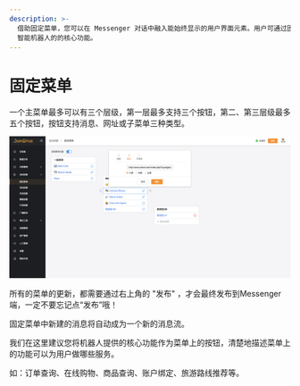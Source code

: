 ```yaml
---
description: >-
  借助固定菜单，您可以在 Messenger 对话中融入能始终显示的用户界面元素。用户可通过固定菜单在对话的任何时刻轻松地发现和访问 Messenger
  智能机器人的的核心功能。
---
```


# 固定菜单

一个主菜单最多可以有三个层级，第一层最多支持三个按钮，第二、第三层级最多五个按钮，按钮支持消息、网址或子菜单三种类型。

![&#x56FA;&#x5B9A;&#x83DC;&#x5355;](../../.gitbook/assets/image%20%28111%29.png)

所有的菜单的更新，都需要通过右上角的 "发布" ，才会最终发布到Messenger端，一定不要忘记点“发布”哦！

固定菜单中新建的消息将自动成为一个新的消息流。

我们在这里建议您将机器人提供的核心功能作为菜单上的按钮，清楚地描述菜单上的功能可以为用户做哪些服务。

如：订单查询、在线购物、商品查询、账户绑定、旅游路线推荐等。

